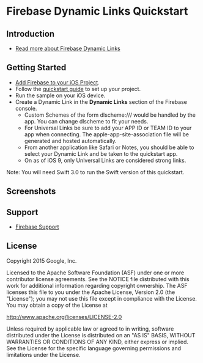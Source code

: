 Firebase Dynamic Links Quickstart
=============================

Introduction
------------

- [Read more about Firebase Dynamic Links](https://firebase.google.com/docs/dynamic-links)

Getting Started
---------------

- [Add Firebase to your iOS Project](https://firebase.google.com/docs/ios/setup).
- Follow the [quickstart guide](https://firebase.google.com) to set up your project.
- Run the sample on your iOS device.
- Create a Dynamic Link in the **Dynamic Links** section of the Firebase console.
  - Custom Schemes of the form dlscheme://<data-to-pass>/<to-app> would be handled
    by the app. You can change dlscheme to fit your needs.
  - For Universal Links be sure to add your APP ID or TEAM ID to your app when
    connecting. The apple-app-site-association file will be generated and
    hosted automatically.
  - From another application like Safari or Notes, you should be able to select
    your Dynamic Link and be taken to the quickstart app.
  - On as of iOS 9, only Universal Links are considered strong links.

Note: You will need Swift 3.0 to run the Swift version of this quickstart.

Screenshots
-----------

Support
-------

- [Firebase Support](https://firebase.google.com/support/)

License
-------

Copyright 2015 Google, Inc.

Licensed to the Apache Software Foundation (ASF) under one or more contributor
license agreements.  See the NOTICE file distributed with this work for
additional information regarding copyright ownership.  The ASF licenses this
file to you under the Apache License, Version 2.0 (the "License"); you may not
use this file except in compliance with the License.  You may obtain a copy of
the License at

  http://www.apache.org/licenses/LICENSE-2.0

Unless required by applicable law or agreed to in writing, software
distributed under the License is distributed on an "AS IS" BASIS, WITHOUT
WARRANTIES OR CONDITIONS OF ANY KIND, either express or implied.  See the
License for the specific language governing permissions and limitations under
the License.
